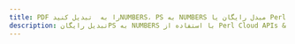 ---title: PDF را به  تبدیل کنیدNUMBERS، PS به NUMBERS مبدل رایگان یا Perl SDKdescription: تبدیل رایگانPS به NUMBERS با استفاده از Perl Cloud APIs & SDK همچنین اسناد PDF را در Cloud ایجاد، ویرایش و رندر کنید.---
